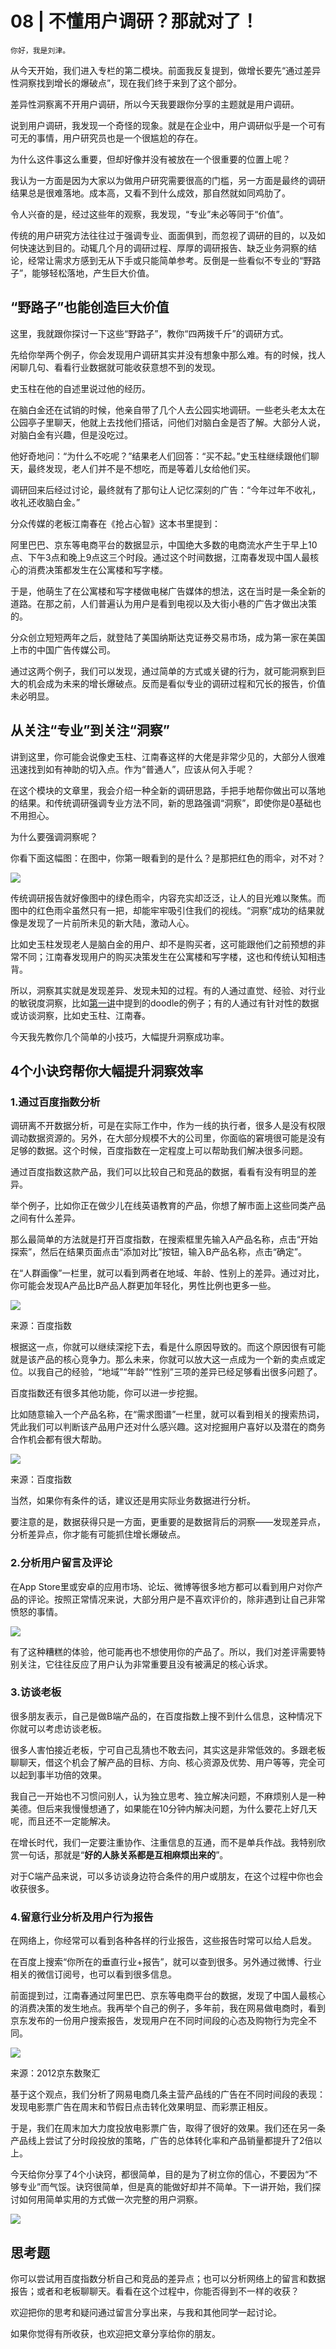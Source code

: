 # 08 | 不懂用户调研？那就对了！

    你好，我是刘津。

从今天开始，我们进入专栏的第二模块。前面我反复提到，做增长要先“通过差异性洞察找到增长的爆破点”，现在我们终于来到了这个部分。

差异性洞察离不开用户调研，所以今天我要跟你分享的主题就是用户调研。

说到用户调研，我发现一个奇怪的现象。就是在企业中，用户调研似乎是一个可有可无的事情，用户研究员也是一个很尴尬的存在。

为什么这件事这么重要，但却好像并没有被放在一个很重要的位置上呢？

我认为一方面是因为大家以为做用户研究需要很高的门槛，另一方面是最终的调研结果总是很难落地。成本高，又看不到什么成效，那自然就如同鸡肋了。

令人兴奋的是，经过这些年的观察，我发现，“专业”未必等同于“价值”。

传统的用户研究方法往往过于强调专业、面面俱到，而忽视了调研的目的，以及如何快速达到目的。动辄几个月的调研过程、厚厚的调研报告、缺乏业务洞察的结论，经常让需求方感到无从下手或只能简单参考。反倒是一些看似不专业的“野路子”，能够轻松落地，产生巨大价值。

## “野路子”也能创造巨大价值

这里，我就跟你探讨一下这些“野路子”，教你“四两拨千斤”的调研方式。

先给你举两个例子，你会发现用户调研其实并没有想象中那么难。有的时候，找人闲聊几句、看看行业数据就可能收获意想不到的发现。

史玉柱在他的自述里说过他的经历。

在脑白金还在试销的时候，他亲自带了几个人去公园实地调研。一些老头老太太在公园亭子里聊天，他就上去找他们搭话，问他们对脑白金是否了解。大部分人说，对脑白金有兴趣，但是没吃过。

他好奇地问：“为什么不吃呢？”结果老人们回答：“买不起。”史玉柱继续跟他们聊天，最终发现，老人们并不是不想吃，而是等着儿女给他们买。

调研回来后经过讨论，最终就有了那句让人记忆深刻的广告：“今年过年不收礼，收礼还收脑白金。”

分众传媒的老板江南春在《抢占心智》这本书里提到：

阿里巴巴、京东等电商平台的数据显示，中国绝大多数的电商流水产生于早上10点、下午3点和晚上9点这三个时段。通过这个时间数据，江南春发现中国人最核心的消费决策都发生在公寓楼和写字楼。

于是，他萌生了在公寓楼和写字楼做电梯广告媒体的想法，这在当时是一条全新的道路。在那之前，人们普遍认为用户是看到电视以及大街小巷的广告才做出决策的。

分众创立短短两年之后，就登陆了美国纳斯达克证券交易市场，成为第一家在美国上市的中国广告传媒公司。

通过这两个例子，我们可以发现，通过简单的方式或关键的行为，就可能洞察到巨大的机会成为未来的增长爆破点。反而是看似专业的调研过程和冗长的报告，价值未必明显。

## 从关注“专业”到关注“洞察”

讲到这里，你可能会说像史玉柱、江南春这样的大佬是非常少见的，大部分人很难迅速找到如有神助的切入点。作为“普通人”，应该从何入手呢？

在这个模块的文章里，我会介绍一种全新的调研思路，手把手地帮你做出可以落地的结果。和传统调研强调专业方法不同，新的思路强调“洞察”，即使你是0基础也不用担心。

为什么要强调洞察呢？

你看下面这幅图：在图中，你第一眼看到的是什么？是那把红色的雨伞，对不对？

![](https://static001.geekbang.org/resource/image/fd/db/fd2b4f12459e0a6f229bed4b6b19dedb.jpg)

传统调研报告就好像图中的绿色雨伞，内容充实却泛泛，让人的目光难以聚焦。而图中的红色雨伞虽然只有一把，却能牢牢吸引住我们的视线。“洞察”成功的结果就像是发现了一片前所未见的新大陆，激动人心。

比如史玉柱发现老人是脑白金的用户、却不是购买者，这可能跟他们之前预想的非常不同；江南春发现用户的购买决策发生在公寓楼和写字楼，这也和传统认知相违背。

所以，洞察其实就是发现差异、发现未知的过程。有的人通过直觉、经验、对行业的敏锐度洞察，比如[第一讲](https://time.geekbang.org/column/article/89601)中提到的doodle的例子；有的人通过有针对性的数据或访谈洞察，比如史玉柱、江南春。

今天我先教你几个简单的小技巧，大幅提升洞察成功率。

## 4个小诀窍帮你大幅提升洞察效率

### 1.通过百度指数分析

调研离不开数据分析，可是在实际工作中，作为一线的执行者，很多人是没有权限调动数据资源的。另外，在大部分规模不大的公司里，你面临的窘境很可能是没有足够的数据。这个时候，百度指数在一定程度上可以帮助我们解决很多问题。

通过百度指数这款产品，我们可以比较自己和竞品的数据，看看有没有明显的差异。

举个例子，比如你正在做少儿在线英语教育的产品，你想了解市面上这些同类产品之间有什么差异。

那么最简单的方法就是打开百度指数，在搜索框里先输入A产品名称，点击“开始探索”，然后在结果页面点击“添加对比”按钮，输入B产品名称，点击“确定”。

在“人群画像”一栏里，就可以看到两者在地域、年龄、性别上的差异。通过对比，你可能会发现A产品比B产品人群更加年轻化，男性比例也更多一些。

![](https://static001.geekbang.org/resource/image/ed/ff/edb64b9435f752fdf39873dbcf1175ff.jpg)

来源：百度指数

根据这一点，你就可以继续深挖下去，看是什么原因导致的。而这个原因很有可能就是该产品的核心竞争力。那么未来，你就可以放大这一点成为一个新的卖点或定位。以我自己的经验，“地域”“年龄”“性别”三项的差异已经足够看出很多问题了。

百度指数还有很多其他功能，你可以进一步挖掘。

比如随意输入一个产品名称，在“需求图谱”一栏里，就可以看到相关的搜索热词，凭此我们可以判断该产品用户还对什么感兴趣。这对挖掘用户喜好以及潜在的商务合作机会都有很大帮助。

![](https://static001.geekbang.org/resource/image/70/4d/7089cf3a3bb7dd2a720010764357434d.jpg)

来源：百度指数

当然，如果你有条件的话，建议还是用实际业务数据进行分析。

要注意的是，数据获得只是一方面，更重要的是数据背后的洞察——发现差异点，分析差异点，你才能有可能抓住增长爆破点。

### 2.分析用户留言及评论

在App Store里或安卓的应用市场、论坛、微博等很多地方都可以看到用户对你产品的评论。按照正常情况来说，大部分用户是不喜欢评价的，除非遇到让自己非常愤怒的事情。

![](https://static001.geekbang.org/resource/image/9c/98/9c899f88fa6d3b9d4519ded0a8917b98.png)

有了这种糟糕的体验，他可能再也不想使用你的产品了。所以，我们对差评需要特别关注，它往往反应了用户认为非常重要且没有被满足的核心诉求。

### 3.访谈老板

很多朋友表示，自己是做B端产品的，在百度指数上搜不到什么信息，这种情况下你就可以考虑访谈老板。

很多人害怕接近老板，宁可自己乱猜也不敢去问，其实这是非常低效的。多跟老板聊聊天，借这个机会了解产品的目标、方向、核心资源及优势、用户等等，完全可以起到事半功倍的效果。

我自己一开始也不习惯问别人，认为独立思考、独立解决问题，不麻烦别人是一种美德。但后来我慢慢想通了，如果能在10分钟内解决问题，为什么要花上好几天呢，而且还不一定能解决。

在增长时代，我们一定要注重协作、注重信息的互通，而不是单兵作战。我特别欣赏一句话，那就是“**好的人脉关系都是互相麻烦出来的**”。

对于C端产品来说，可以多访谈身边符合条件的用户或朋友，在这个过程中你也会收获很多。

### 4.留意行业分析及用户行为报告

在网络上，你经常可以看到各种各样的行业报告，这些报告时常可以给人启发。

在百度上搜索“你所在的垂直行业+报告”，就可以查到很多。另外通过微博、行业相关的微信订阅号，也可以看到很多信息。

前面提到过，江南春通过阿里巴巴、京东等电商平台的数据，发现了中国人最核心的消费决策的发生地点。我再举个自己的例子，多年前，我在网易做电商时，看到京东发布的一份用户搜索报告，发现用户在不同时间段的心态及购物行为完全不同。

![](https://static001.geekbang.org/resource/image/7d/ec/7ddc91a6465340b1c5c72c78582c3aec.jpg)

来源：2012京东数聚汇

基于这个观点，我们分析了网易电商几条主营产品线的广告在不同时间段的表现：发现电影票广告在周末和节假日点击转化效果明显、而彩票正相反。

于是，我们在周末加大力度投放电影票广告，取得了很好的效果。我们还在另一条产品线上尝试了分时段投放的策略，广告的总体转化率和产品销量都提升了2倍以上。

今天给你分享了4个小诀窍，都很简单，目的是为了树立你的信心，不要因为“不够专业”而气馁。诀窍很简单，但是真的能做好却并不简单。下一讲开始，我们探讨如何用简单实用的方式做一次完整的用户洞察。

![](https://static001.geekbang.org/resource/image/a7/a8/a7eae52bc50ae8bc092b028a5049a3a8.jpg)

## 思考题

你可以尝试用百度指数分析自己和竞品的差异点；也可以分析网络上的留言和数据报告；或者和老板聊聊天。看看在这个过程中，你能否得到不一样的收获？

欢迎把你的思考和疑问通过留言分享出来，与我和其他同学一起讨论。

如果你觉得有所收获，也欢迎把文章分享给你的朋友。
    